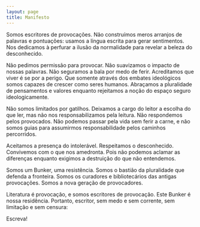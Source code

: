 ```yaml
---
layout: page
title: Manifesto
---
```


Somos escritores de provocações. Não construímos meros arranjos de palavras e pontuações: usamos a língua escrita para gerar sentimentos. Nos dedicamos à perfurar a ilusão da normalidade para revelar a beleza do desconhecido.

Não pedimos permissão para provocar. Não suavizamos o impacto de nossas palavras. Não seguramos a bala por medo de ferir. Acreditamos que viver é se por a perigo. Que somente através dos embates ideológicos somos capazes de crescer como seres humanos. Abraçamos a pluralidade de pensamentos e valores enquanto rejeitamos a noção do espaço seguro ideologicamente.

Não somos limitados por gatilhos. Deixamos a cargo do leitor a escolha do que ler, mas não nos responsabilizamos pela leitura. Não respondemos pelos provocados. Não podemos passar pela vida sem ferir a carne, e não somos guias para assumirmos responsabilidade pelos caminhos percorridos.

Aceitamos a presença do intolerável. Respeitamos o desconhecido. Convivemos com o que nos amedronta. Pois não podemos aclamar as diferenças enquanto exigimos a destruição do que não entendemos.

Somos um Bunker, uma resistência. Somos o bastião da pluralidade que defenda a fronteira. Somos os curadores e bibliotecários das antigas provocações. Somos a nova geração de provocadores.

Literatura é provocação, e somos escritores de provocação. Este Bunker é nossa residência. Portanto, escritor, sem medo e sem corrente, sem limitação e sem censura: 

Escreva!